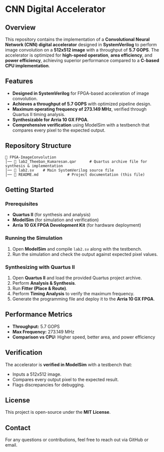 # CNN Digital Accelerator

## Overview
This repository contains the implementation of a **Convolutional Neural Network (CNN) digital accelerator** designed in **SystemVerilog** to perform image convolution on a **512x512 image** with a throughput of **5.7 GOPS**. The accelerator is optimized for **high-speed operation**, **area efficiency**, and **power efficiency**, achieving superior performance compared to a **C-based CPU implementation**.

## Features
- **Designed in SystemVerilog** for FPGA-based acceleration of image convolution.
- **Achieves a throughput of 5.7 GOPS** with optimized pipeline design.
- **Maximum operating frequency of 273.149 MHz**, verified through Quartus II timing analysis.
- **Synthesizable for Arria 10 GX FPGA**.
- **Comprehensive verification** using ModelSim with a testbench that compares every pixel to the expected output.

## Repository Structure
```
📂 FPGA-ImageConvolution
│── 📂 lab2_Theeban_Kumaresan.qar      # Quartus archive file for synthesis & implementation
│── 📄 lab2.sv    # Main SystemVerilog source file
│── 📄 README.md             # Project documentation (this file)
```

## Getting Started
### Prerequisites
- **Quartus II** (for synthesis and analysis)
- **ModelSim** (for simulation and verification)
- **Arria 10 GX FPGA Development Kit** (for hardware deployment)

### Running the Simulation
1. Open **ModelSim** and compile `lab2.sv` along with the testbench.
2. Run the simulation and check the output against expected pixel values.

### Synthesizing with Quartus II
1. Open **Quartus II** and load the provided Quartus project archive.
2. Perform **Analysis & Synthesis**.
3. Run **Fitter (Place & Route)**.
4. Perform **Timing Analysis** to verify the maximum frequency.
5. Generate the programming file and deploy it to the **Arria 10 GX FPGA**.

## Performance Metrics
- **Throughput:** 5.7 GOPS
- **Max Frequency:** 273.149 MHz
- **Comparison vs CPU:** Higher speed, better area, and power efficiency

## Verification
The accelerator is **verified in ModelSim** with a testbench that:
- Inputs a 512x512 image.
- Compares every output pixel to the expected result.
- Flags discrepancies for debugging.

## License
This project is open-source under the **MIT License**.

## Contact
For any questions or contributions, feel free to reach out via GitHub or email.

